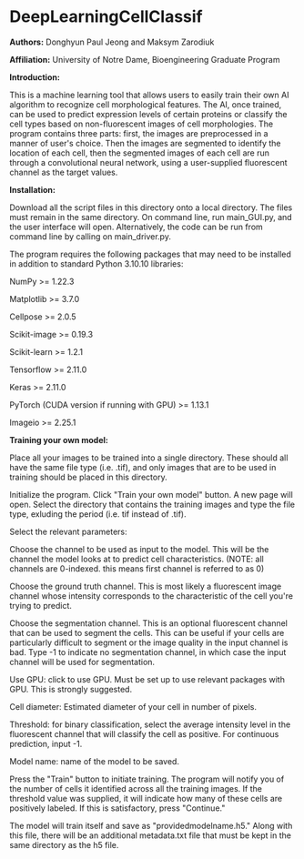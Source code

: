 # DeepLearningCellClassif

<b>Authors:</b> Donghyun Paul Jeong and Maksym Zarodiuk 

<b>Affiliation:</b> University of Notre Dame, Bioengineering Graduate Program

<b>Introduction:</b>


This is a machine learning tool that allows users to easily train their own AI algorithm to recognize cell morphological features. The AI, once trained, can be used to predict expression levels of certain proteins or classify the cell types based on non-fluorescent images of cell morphologies. The program contains three parts: first, the images are preprocessed in a manner of user's choice. Then the images are segmented to identify the location of each cell, then the segmented images of each cell are run through a convolutional neural network, using a user-supplied fluorescent channel as the target values. 

<b>Installation: </b>


Download all the script files in this directory onto a local directory. The files must remain in the same directory. On command line, run main_GUI.py, and the user interface will open. Alternatively, the code can be run from command line by calling on main_driver.py. 

The program requires the following packages that may need to be installed in addition to standard Python 3.10.10 libraries:

NumPy >= 1.22.3

Matplotlib >= 3.7.0

Cellpose >= 2.0.5

Scikit-image >= 0.19.3

Scikit-learn >= 1.2.1

Tensorflow >= 2.11.0

Keras >= 2.11.0

PyTorch (CUDA version if running with GPU) >= 1.13.1

Imageio >= 2.25.1


<b>Training your own model:</b>

Place all your images to be trained into a single directory. These should all have the same file type (i.e. .tif), and only images that are to be used in training should be placed in this directory. 

Initialize the program. Click "Train your own model" button. A new page will open. Select the directory that contains the training images and type the file type, exluding the period (i.e. tif instead of .tif).

Select the relevant parameters: 

Choose the channel to be used as input to the model. This will be the channel the model looks at to predict cell characteristics. (NOTE: all channels are 0-indexed. this means first channel is referred to as 0)

Choose the ground truth channel. This is most likely a fluorescent image channel whose intensity corresponds to the characteristic of the cell you're trying to predict. 

Choose the segmentation channel. This is an optional fluorescent channel that can be used to segment the cells. This can be useful if your cells are particularly difficult to segment or the image quality in the input channel is bad. Type -1 to indicate no segmentation channel, in which case the input channel will be used for segmentation. 

Use GPU: click to use GPU. Must be set up to use relevant packages with GPU. This is strongly suggested.

Cell diameter: Estimated diameter of your cell in number of pixels. 

Threshold: for binary classification, select the average intensity level in the fluorescent channel that will classify the cell as positive. For continuous prediction, input -1. 

Model name: name of the model to be saved. 

Press the "Train" button to initiate training. The program will notify you of the number of cells it identified across all the training images. If the threshold value was supplied, it will indicate how many of these cells are positively labeled. If this is satisfactory, press "Continue."

The model will train itself and save as "providedmodelname.h5." Along with this file, there will be an additional metadata.txt file that must be kept in the same directory as the h5 file. 
